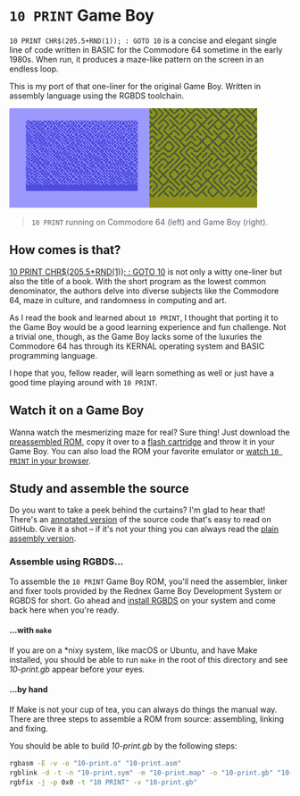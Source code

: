 `10 PRINT` Game Boy
===================

`10 PRINT CHR$(205.5+RND(1)); : GOTO 10` is a concise and elegant single line of
code written in BASIC for the Commodore 64 sometime in the early 1980s. When
run, it produces a maze-like pattern on the screen in an endless loop.

This is my port of that one-liner for the original Game Boy. Written in
assembly language using the RGBDS toolchain.

![](./docs/10-print.gif)

> `10 PRINT` running on Commodore 64 (left) and Game Boy (right).

How comes is that?
------------------

[10 PRINT CHR$(205.5+RND(1)); : GOTO 10][10] is not only a witty one-liner but
also the title of a book. With the short program as the lowest common
denominator, the authors delve into diverse subjects like the Commodore 64,
maze in culture, and randomness in computing and art.

As I read the book and learned about `10 PRINT`, I thought that porting it to
the Game Boy would be a good learning experience and fun challenge. Not a
trivial one, though, as the Game Boy lacks some of the luxuries the Commodore 64
has through its KERNAL operating system and BASIC programming language.

I hope that you, fellow reader, will learn something as well or just have a
good time playing around with `10 PRINT`.

Watch it on a Game Boy
----------------------

Wanna watch the mesmerizing maze for real? Sure thing! Just download the
[preassembled ROM][rom], copy it over to a [flash cartridge][flash] and throw
it in your Game Boy. You can also load the ROM your favorite emulator or
[watch `10 PRINT` in your browser][browser].

Study and assemble the source
-----------------------------

Do you want to take a peek behind the curtains? I'm glad to hear that! There's
an [annotated version][asrc] of the source code that's easy to read on GitHub.
Give it a shot – if it's not your thing you can always read the
[plain assembly version][src].

### Assemble using RGBDS...

To assemble the `10 PRINT` Game Boy ROM, you'll need the assembler, linker and
fixer tools provided by the Rednex Game Boy Development System or RGBDS for
short. Go ahead and [install RGBDS][rgbds] on your system and come back here
when you're ready.

#### ...with `make`

If you are on a \*nixy system, like macOS or Ubuntu, and have Make installed,
you should be able to run `make` in the root of this directory and see
*10-print.gb* appear before your eyes.

#### ...by hand

If Make is not your cup of tea, you can always do things the manual way. There
are three steps to assemble a ROM from source: assembling, linking and fixing.

You should be able to build *10-print.gb* by the following steps:

```sh
rgbasm -E -v -o "10-print.o" "10-print.asm"
rgblink -d -t -n "10-print.sym" -m "10-print.map" -o "10-print.gb" "10-print.o"
rgbfix -j -p 0x0 -t "10 PRINT" -v "10-print.gb"
```

[rgbds]: https://github.com/rednex/rgbds#1-installing-rgbds
[asrc]: ./docs/pretty-source.md
[src]: ./10-print.asm
[rom]: https://github.com/svendahlstrand/10-print-game-boy/releases/download/v0x01/10-print.gb
[10]: http://10print.org
[asm]: #assembling-with-rgbds
[browser]: #not-available
[make]: ./Makefile
[flash]: https://www.reddit.com/r/flashcarts/comments/6u7fuu/which_flashcart_do_i_want_start_here/
